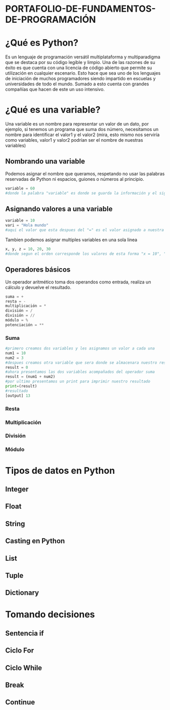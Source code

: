 # PORTAFOLIO-DE-FUNDAMENTOS-DE-PROGRAMACIÓN
# ¿Qué es Python?
Es un lenguaje de programación versátil multiplataforma y multiparadigma que se destaca por su código legible y limpio. Una de las razones de su éxito es que cuenta con una licencia de código abierto que permite su utilización en cualquier escenario. Esto hace que sea uno de los lenguajes de iniciación de muchos programadores siendo impartido en escuelas y universidades de todo el mundo. Sumado a esto cuenta con grandes compañías que hacen de este un uso intensivo. 
# ¿Qué es una variable?
Una variable es un nombre para representar un valor de un dato, por ejemplo, si tenemos un programa que suma dos número, necesitamos un nombre para identificar el valor1 y el valor2 (mira, esto mismo nos serviría como variables, valor1 y valor2 podrían ser el nombre de nuestras variables)
## Nombrando una variable
Podemos asignar el nombre que queramos, respetando no usar las palabras reservadas de Python ni espacios, guiones o números al principio.
```python
variable = 60
#donde la palabra "variable" es donde se guarda la información y el signo "=" nos indica cual es este valor, que en este caso es "60"
```
## Asignando valores a una variable
```python
variable = 10
vari = "Hola mundo"
#aqui el valor que esta despues del "=" es el valor asignado a nuestra variable
```
Tambien podemos asignar multiples variables en una sola linea
```python
x, y, z = 10, 20, 30
#donde segun el orden corresponde los valores de esta forma "x = 10", "y = 20" y "z = 30"
```
## Operadores básicos
Un operador aritmético toma dos operandos como entrada, realiza un cálculo y devuelve el resultado.
```python
suma = +
resta = -
multiplicación = *
división = /
división = //
módulo = %
potenciación = **
```
### Suma
```python
#primero creamos dos variables y les asignamos un valor a cada una
num1 = 10
num2 = 3
#despues creamos otra variable que sera donde se almacenara nuestro resultado
result = 0
#ahora presentamos las dos variables acompañados del operador suma
result = (num1 + num2)
#por ultimo presentamos un print para imprimir nuestro resultado
print=(result)
#resultado
[output] 13
```
### Resta

### Multiplicación

### División

### Módulo

# Tipos de datos en Python

## Integer

## Float

## String

## Casting en Python

## List

## Tuple

## Dictionary

# Tomando decisiones

## Sentencia if

## Ciclo For

## Ciclo While

## Break

## Continue
